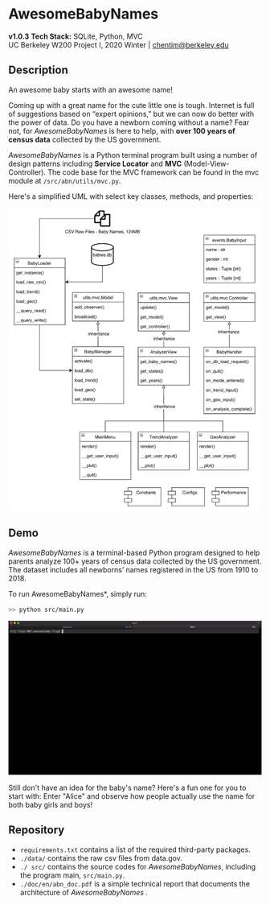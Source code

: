 # AwesomeBabyNames

**v1.0.3**
**Tech Stack:** SQLite, Python, MVC  
UC Berkeley W200 Project I, 2020 Winter | chentim@berkeley.edu  

## Description

An awesome baby starts with an awesome name!  

Coming up with a great name for the cute little one is tough. Internet is full of suggestions based on “expert opinions,” but we can now do better with the power of data. Do you have a newborn coming without a name? Fear not, for *AwesomeBabyNames* is here to help, with **over 100 years of census data** collected by the US government.

*AwesomeBabyNames* is a Python terminal program built using a number of design patterns including **Service Locator** and **MVC** (Model-View-Controller). The code base for the MVC framework can be found in the  mvc module at `/src/abn/utils/mvc.py`.

Here's a simplified UML with select key classes, methods, and properties:

<img src="./img/uml.png" width="750"/>

## Demo

*AwesomeBabyNames* is a terminal-based Python program designed to help parents analyze 100+ years of census data collected by the US government. The dataset includes all newborns’ names registered in the US from 1910 to 2018.    

To run AwesomeBabyNames*, simply run:

```bash
>> python src/main.py
```

![](./img/AwesomeBabyNames_demo_full_window.gif)

Still don't have an idea for the baby's name? Here's a fun one for you to start with: Enter "Alice" and observe how people actually use the name for both baby girls and boys!

## Repository

- `requirements.txt` contains a list of the required third-party packages.
- `./data/` contains the raw csv files from data.gov.
- `./ src/` contains the source codes for *AwesomeBabyNames*, including the program main,  `src/main.py`.
- `./doc/en/abn_doc.pdf` is a simple technical report that documents the architecture of *AwesomeBabyNames* .

